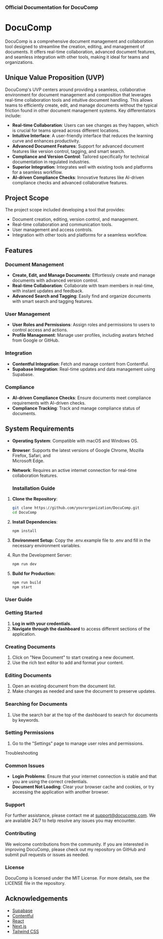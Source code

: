 ### Official Documentation for DocuComp 

# DocuComp

DocuComp is a comprehensive document management and collaboration tool designed to streamline the creation, editing, and management of documents. It offers real-time collaboration, advanced document features, and seamless integration with other tools, making it ideal for teams and organizations.

## Unique Value Proposition (UVP)

DocuComp's UVP centers around providing a seamless, collaborative environment for document management and composition that leverages real-time collaboration tools and intuitive document handling. This allows teams to efficiently create, edit, and manage documents without the typical friction found in other document management systems. Key differentiators include:

- **Real-time Collaboration**: Users can see changes as they happen, which is crucial for teams spread across different locations.
- **Intuitive Interface**: A user-friendly interface that reduces the learning curve and enhances productivity.
- **Advanced Document Features**: Support for advanced document features like version control, tagging, and smart search.
- **Compliance and Version Control**: Tailored specifically for technical documentation in regulated industries.
- **Superior Integration**: Integrates well with existing tools and platforms for a seamless workflow.
- **AI-driven Compliance Checks**: Innovative features like AI-driven compliance checks and advanced collaborative features.

## Project Scope

The project scope included developing a tool that provides:
- Document creation, editing, version control, and management.
- Real-time collaboration and communication tools.
- User management and access controls.
- Integration with other tools and platforms for a seamless workflow.

## Features

### Document Management
- **Create, Edit, and Manage Documents**: Effortlessly create and manage documents with advanced version control.
- **Real-time Collaboration**: Collaborate with team members in real-time, with instant updates and feedback.
- **Advanced Search and Tagging**: Easily find and organize documents with smart search and tagging features.

### User Management
- **User Roles and Permissions**: Assign roles and permissions to users to control access and actions.
- **Profile Management**: Manage user profiles, including avatars fetched from Google or GitHub.

### Integration
- **Contentful Integration**: Fetch and manage content from Contentful.
- **Supabase Integration**: Real-time updates and data management using Supabase.

### Compliance
- **AI-driven Compliance Checks**: Ensure documents meet compliance requirements with AI-driven checks.
- **Compliance Tracking**: Track and manage compliance status of documents.

## System Requirements

- **Operating System**: Compatible with macOS and Windows OS.
- **Browser**: Supports the latest versions of Google Chrome, Mozilla Firefox, Safari, and      
  Microsoft Edge.
- **Network**: Requires an active internet connection for real-time collaboration features.


  ### Installation Guide
1. **Clone the Repository**:
   ```bash
   git clone https://github.com/yourorganization/DocuComp.git
   cd DocuComp
   ```
2. **Install Dependencies**:  
   ```bash
   npm install

3. **Environment Setup:**
Copy the .env.example file to .env and fill in the necessary environment variables.

4. Run the Development Server:
   ```bash
   npm run dev
   ```

5. **Build for Production:**
   ```bash
   npm run build
   npm start
   ```

### User Guide

### Getting Started

1. **Log in with your credentials**.
2. **Navigate through the dashboard** to access different sections of the application.

### Creating Documents

1. Click on "New Document" to start creating a new document.
2. Use the rich text editor to add and format your content.

### Editing Documents

1. Open an existing document from the document list.
2. Make changes as needed and save the document to preserve updates.

### Searching for Documents

1. Use the search bar at the top of the dashboard to search for documents by keywords.

### Setting Permissions

1. Go to the "Settings" page to manage user roles and permissions.


Troubleshooting
### Common Issues

- **Login Problems**: Ensure that your internet connection is stable and that you are using the correct credentials.
- **Document Not Loading**: Clear your browser cache and cookies, or try accessing the application with another browser.

### Support
For further assistance, please contact me at support@docucomp.com. We are available 24/7 to help resolve any issues you may encounter.

### Contributing
We welcome contributions from the community. If you are interested in improving DocuComp, please check out my repository on GitHub and submit pull requests or issues as needed.

### License
DocuComp is licensed under the MIT License. For more details, see the LICENSE file in the repository.



## Acknowledgements

- [Supabase](https://supabase.io/)
- [Contentful](https://www.contentful.com/)
- [React](https://reactjs.org/)
- [Next.js](https://nextjs.org/)
- [Tailwind CSS](https://tailwindcss.com/)
